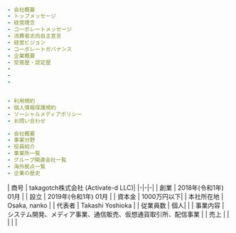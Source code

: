 ######


```

```

```.yml
- 会社概要
- トップメッセージ
- 経営理念
- コーポレートメッセージ
- 消費者志向自主宣言
- 経営ビジョン
- コーポレートガバナンス
- 企業概要
- 受賞歴・認定歴
-
-
-


- 利用規約
- 個人情報保護規約
- ソーシャルメディアポリシー
- お問い合わせ
```



```企業概要.yml
- 会社概要
- 事業分野
- 役員紹介
- 事業所一覧
- グループ関連会社一覧
- 海外拠点一覧
- 企業の歴史

```



| 商号 | takagotch株式会社 (Activate-d LLC)| 
|-|-|-|
| 創業 | 2018年(令和1年) 01月 | 
| 設立 | 2019年(令和1年) 01月 | 
| 資本金 | 1000万円以下| 
| 本社所在地 | Osaka, nanko | 
| 代表者 | Takashi Yoshioka | 
| 従業員数 | 個人| |
| 事業内容 | システム開発、メディア事業、通信販売、仮想通貨取引所、配信事業 | 
| 売上 | | 
|  | | 


```
```

```
```

```
```

```
```

```
```

```
```

```
```

```
```

```
```

```
```

```
```

```
```
